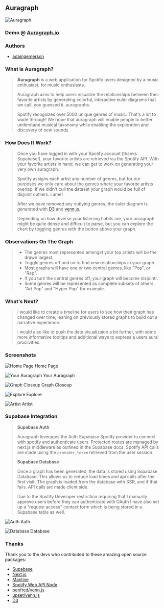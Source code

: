 ## Auragraph
![Auragraph](/public/auragraphPreview.png)

### Demo @ [Auragraph.io](https://auragraph.io)

### Authors
- [adamgemerson]('https://github.com/adamgemerson)

### What is Auragraph?

> __Auragraph__ is a web application for Spotify users designed by a music enthusiast, for music enthusiasts. 
>
> 
>Auragraph aims to help users visualize the relationships between their favorite artists by generating colorful, interactive euler diagrams that we call, you guessed it, auragraphs.
>
> Spotify recognizes over 5000 unique genres of music. That's a lot to wade through! We hope that auragraph will enable people to better understand musical taxonomy while enabling the exploration and discovery of new sounds.
### How Does It Work?
>Once you have logged in with your Spotify account (thanks Supabase!), your favorite artists are retrieved via the Spotify API. With your favorite artists in hand, we can get to work on generating your very own auragraph.
> 
>Spotify assigns each artist any number of genres, but for our purposes we only care about the genres where your favorite artists overlap. If we didn't cull the dataset your graph would be full of disjoint outliers. Lame!
> 
>After we have removed any outlying genres, the euler diagram is generated with [D3](https://d3js.org/) and [venn.js](https://upset.js.org/venn.js/).
> 
>Depending on how diverse your listening habits are, your auragraph might be quite dense and difficult to parse, but you can explore the chart by toggling genres with the button above your graph.

### Observations On The Graph
> - The genres most represented amongst your top artists will be the drawn largest.
> - Toggle genres off and on to find new relationships in your graph.
> - Most graphs will have one or two central genres, like "Pop", or "Rap". 
> - If you turn the central genres off, your graph will become disjoint!.
> - Some genres will be represented as complete subsets of others. "Art Pop" and "Hyper Pop" for example. 

### What's Next?
>I would like to create a timeline for users to see how their graph has changed over time, leaning on previously stored graphs to build out a narrative experience.
> 
>I would also like to push the data visualizaion a bit further, with some more informative tooltips and additional ways to express a users aural proclivities.

### Screenshots

![Home Page](/readmeImages/homePage.png)
Home Page

![Your Auragraph](/readmeImages/yourAuragraph.png)
Your Auragraph

![Graph Closeup](/readmeImages/graphCloseUp.png)
Graph Closeup

![Explore](/readmeImages/explorePage.png)
Explore

![Artist](/readmeImages/artistPage.png)
Artist


### Supabase Integration
>**Supabase Auth** 
> 
>Auragraph leverages the Auth Supabase Spotify provider to connect with spotify and authenticate users. Protected routes are managed by next.js middleware as outlined in the Supabase docs. Spotify API calls are made using the `provider_token` retrieved from the user session.
>
> **Supabase Database**
> 
>Once a graph has been generated, the data is stored using Supabase Database. This allows us to reduce load times and api calls after the first visit. The graph is loaded from the database with SSR, and if that fails, API calls are made client side.
> 
>Due to the Spotify Developer restriction requiring that I manually approve users before they can authenticate with OAuth I have also set up a "request access" contact form which is being stored in a Supabase table as well.
>

![Auth](/readmeImages/authentication.png)
Auth

![Database](/readmeImages/auragraphTable.png)
Database



### Thanks
 Thank you to the devs who contributed to these amazing open source packages: 
 - [Supabase](https://supabase.com) 
 - [Next.js](https://nextjs.org/) 
 - [Mantine](https://mantine.dev)
 - [Spotify Web API Node](https://github.com/thelinmichael/spotify-web-api-node)
 - [benfred/venn.js](https://github.com/benfred/venn.js/)
 - [upset/venn.js](https://upset.js.org/venn.js/)
 - [D3](https://github.com/d3/d3)



